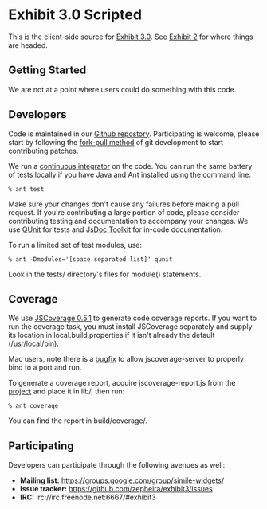 Exhibit 3.0 Scripted
====================

This is the client-side source for [Exhibit 3.0][1].  See [Exhibit 2][2] for
where things are headed.

Getting Started
---------------

We are not at a point where users could do something with this code.

Developers
----------

Code is maintained in our [Github repostory][3].  Participating is welcome,
please start by following the [fork-pull method][6] of git development to start
contributing patches.

We run a [continuous integrator][4] on the code.  You can run the same
battery of tests locally if you have Java and [Ant][5] installed using
the command line:

```
% ant test
```

Make sure your changes don't cause any failures before making a pull
request.  If you're contributing a large portion of code, please consider
contributing testing and documentation to accompany your changes.  We use
[QUnit][7] for tests and [JsDoc Toolkit][8] for in-code documentation.

To run a limited set of test modules, use:

```
% ant -Dmodules='[space separated list]' qunit
```

Look in the tests/ directory's files for module() statements.

Coverage
--------

We use [JSCoverage 0.5.1][9] to generate code coverage reports.  If you want
to run the coverage task, you must install JSCoverage separately and
supply its location in local.build.properties if it isn't already the
default (/usr/local/bin).

Mac users, note there is a [bugfix][10] to allow jscoverage-server to
properly bind to a port and run.

To generate a coverage report, acquire jscoverage-report.js from the
[project][11] and place it in lib/, then run:

```
% ant coverage
```

You can find the report in build/coverage/.

Participating
-------------

Developers can participate through the following avenues as well:

 * **Mailing list:** https://groups.google.com/group/simile-widgets/
 * **Issue tracker:** https://github.com/zepheira/exhibit3/issues
 * **IRC:** irc://irc.freenode.net:6667/#exhibit3

[1]: http://simile-widgets.org/exhibit3/
[2]: http://simile-widgets.org/exhibit/
[3]: https://github.com/zepheira/exhibit3/
[4]: https://ci.zepheira.com/job/test_exhibit3/
[5]: http://ant.apache.org/
[6]: http://help.github.com/pull-requests/
[7]: http://docs.jquery.com/Qunit
[8]: https://code.google.com/p/jsdoc-toolkit/wiki/TagReference
[9]: http://siliconforks.com/jscoverage/
[10]: http://siliconforks.com/jscoverage/bugs/33
[11]: https://github.com/zepheira/jscoverage-report
